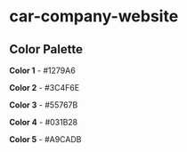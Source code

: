 # car-company-website

## Color Palette

**Color 1** - #1279A6

**Color 2** - #3C4F6E

**Color 3** - #55767B

**Color 4** - #031B28

**Color 5** - #A9CADB
